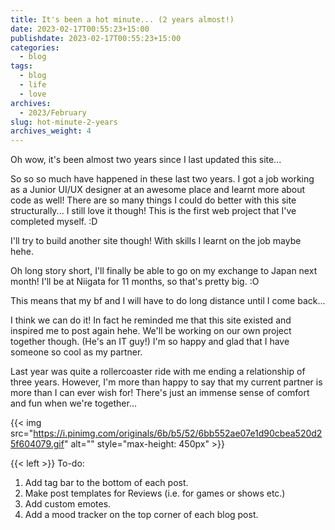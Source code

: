```yaml
---
title: It's been a hot minute... (2 years almost!)
date: 2023-02-17T00:55:23+15:00
publishdate: 2023-02-17T00:55:23+15:00
categories:
  - blog
tags:
  - blog
  - life
  - love
archives:
  - 2023/February
slug: hot-minute-2-years
archives_weight: 4
---
```


Oh wow, it's been almost two years since I last updated this site...  

So so so much have happened in these last two years. I got a job working as a Junior UI/UX designer at an awesome place and learnt more about code as well!
There are so many things I could do better with this site structurally...
I still love it though! This is the first web project that I've completed myself. :D

I'll try to build another site though! With skills I learnt on the job maybe hehe.

Oh long story short, I'll finally be able to go on my exchange to Japan next month!
I'll be at Niigata for 11 months, so that's pretty big. :O

This means that my bf and I will have to do long distance until I come back...

<!--more-->

I think we can do it! In fact he reminded me that this site existed and inspired me to post again hehe.
We'll be working on our own project together though. (He's an IT guy!)
I'm so happy and glad that I have someone so cool as my partner.

Last year was quite a rollercoaster ride with me ending a relationship of three years. However, I'm more than happy to say that my current partner
is more than I can ever wish for! There's just an immense sense of comfort and fun when we're together...

{{< img src="https://i.pinimg.com/originals/6b/b5/52/6bb552ae07e1d90cbea520d25f604079.gif" alt="" style="max-height: 450px" >}}

{{< left >}}
To-do: <br>
1. Add tag bar to the bottom of each post. <br>
2. Make post templates for Reviews (i.e. for games or shows etc.) <br>
3. Add custom emotes. <br>
4. Add a mood tracker on the top corner of each blog post.

